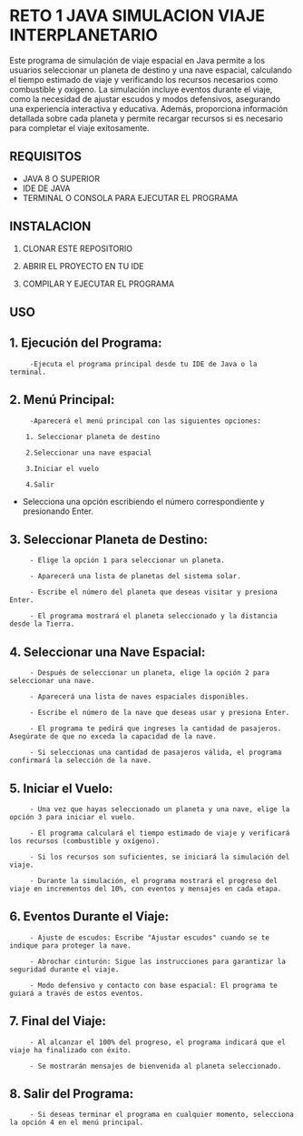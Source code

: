 # RETO 1 JAVA SIMULACION VIAJE INTERPLANETARIO
Este programa de simulación de viaje espacial en Java permite a los usuarios seleccionar un planeta de destino y una nave espacial, calculando el tiempo estimado de viaje y verificando los recursos necesarios como combustible y oxígeno. La simulación incluye eventos durante el viaje, como la necesidad de ajustar escudos y modos defensivos, asegurando una experiencia interactiva y educativa. Además, proporciona información detallada sobre cada planeta y permite recargar recursos si es necesario para completar el viaje exitosamente.

## REQUISITOS
- JAVA 8 O SUPERIOR
- IDE DE JAVA
- TERMINAL O CONSOLA PARA EJECUTAR EL PROGRAMA

## INSTALACION
1. CLONAR ESTE REPOSITORIO

2. ABRIR EL PROYECTO EN TU IDE 

3. COMPILAR Y EJECUTAR EL PROGRAMA 

## USO
## 1. Ejecución del Programa:

         -Ejecuta el programa principal desde tu IDE de Java o la terminal.

## 2. Menú Principal:

         -Aparecerá el menú principal con las siguientes opciones:

        1. Seleccionar planeta de destino

        2.Seleccionar una nave espacial

        3.Iniciar el vuelo

        4.Salir

 - Selecciona una opción escribiendo el número correspondiente y presionando Enter.

## 3. Seleccionar Planeta de Destino:

         - Elige la opción 1 para seleccionar un planeta.

         - Aparecerá una lista de planetas del sistema solar.

         - Escribe el número del planeta que deseas visitar y presiona Enter.

         - El programa mostrará el planeta seleccionado y la distancia desde la Tierra.

## 4. Seleccionar una Nave Espacial:

         - Después de seleccionar un planeta, elige la opción 2 para seleccionar una nave.

         - Aparecerá una lista de naves espaciales disponibles.

         - Escribe el número de la nave que deseas usar y presiona Enter.

         - El programa te pedirá que ingreses la cantidad de pasajeros. Asegúrate de que no exceda la capacidad de la nave.

         - Si seleccionas una cantidad de pasajeros válida, el programa confirmará la selección de la nave.

## 5. Iniciar el Vuelo:

         - Una vez que hayas seleccionado un planeta y una nave, elige la opción 3 para iniciar el vuelo.

         - El programa calculará el tiempo estimado de viaje y verificará los recursos (combustible y oxígeno).

         - Si los recursos son suficientes, se iniciará la simulación del viaje.

         - Durante la simulación, el programa mostrará el progreso del viaje en incrementos del 10%, con eventos y mensajes en cada etapa.

## 6. Eventos Durante el Viaje:

         - Ajuste de escudos: Escribe "Ajustar escudos" cuando se te indique para proteger la nave.

         - Abrochar cinturón: Sigue las instrucciones para garantizar la seguridad durante el viaje.

         - Modo defensivo y contacto con base espacial: El programa te guiará a través de estos eventos.

## 7. Final del Viaje:

         - Al alcanzar el 100% del progreso, el programa indicará que el viaje ha finalizado con éxito.

         - Se mostrarán mensajes de bienvenida al planeta seleccionado.

## 8. Salir del Programa:

         - Si deseas terminar el programa en cualquier momento, selecciona la opción 4 en el menú principal.
